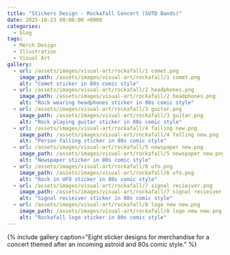 ```yaml
---
title: "Stickers Design - Rockafall Concert (SUTD Bands)"
date: 2025-10-23 00:00:00 +0800
categories:
  - blog
tags:
  - Merch Design
  - Illustration
  - Visual Art
gallery:
  - url: /assets/images/visual-art/rockafall/1 comet.png
    image_path: /assets/images/visual-art/rockafall/1 comet.png
    alt: "Comet sticker in 80s comic style"
  - url: /assets/images/visual-art/rockafall/2 headphones.png
    image_path: /assets/images/visual-art/rockafall/2 headphones.png
    alt: "Rock wearing headphones sticker in 80s comic style"
  - url: /assets/images/visual-art/rockafall/3 guitar.png
    image_path: /assets/images/visual-art/rockafall/3 guitar.png
    alt: "Rock playing guitar sticker in 80s comic style"
  - url: /assets/images/visual-art/rockafall/4 falling new.png
    image_path: /assets/images/visual-art/rockafall/4 falling new.png
    alt: "Person falling sticker in 80s comic style"
  - url: /assets/images/visual-art/rockafall/5 newspaper new.png
    image_path: /assets/images/visual-art/rockafall/5 newspaper new.png
    alt: "Newspaper sticker in 80s comic style"
  - url: /assets/images/visual-art/rockafall/6 ufo.png
    image_path: /assets/images/visual-art/rockafall/6 ufo.png
    alt: "Rock in UFO sticker in 80s comic style"
  - url: /assets/images/visual-art/rockafall/7 signal recieiver.png
    image_path: /assets/images/visual-art/rockafall/7 signal recieiver.png
    alt: "Signal recieiver sticker in 80s comic style"
  - url: /assets/images/visual-art/rockafall/8 logo new new.png
    image_path: /assets/images/visual-art/rockafall/8 logo new new.png
    alt: "Rockafall logo sticker in 80s comic style"
---
```

{% include gallery caption="Eight sticker designs for merchandise for a concert themed after an incoming astroid and 80s comic style." %}


